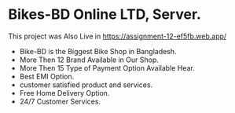 # Bikes-BD Online LTD, Server.

This project was Also Live in https://assignment-12-ef5fb.web.app/

* Bike-BD is the Biggest Bike Shop in Bangladesh.
* More Then 12 Brand Available in Our Shop.
* More Then 15 Type of Payment Option Available Hear.
* Best EMI Option.
* customer satisfied product and services.
* Free Home Delivery Option.
* 24/7 Customer Services.